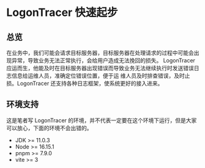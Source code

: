 # LogonTracer 快速起步
## 总览
在业务中，我们可能会请求目标服务器，目标服务器在处理请求的过程中可能会出现异常，导致业务无法正常执行，会给用户造成无法挽回的损失。
LogonTracer 应运而生，他能及时在目标服务器出现错误而导致业务无法继续执行时发送错误日志信息给运维人员，准确定位错误位置，便于运
维人员及时排查错误，及时止损。LogonTracer 还支持各种日志框架，使系统更好的接入进来。

## 环境支持
这是笔者写 LogonTracer 的环境，并不代表一定要在这个环境下运行，但是大家可以放心，下面的环境不会出错的。

- JDK >= 11.0.3
- Node >= 16.15.1
- pnpm >= 7.9.0
- vite >= 3
